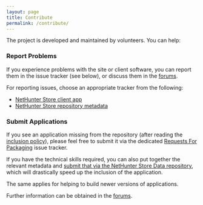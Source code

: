 ```yaml
---
layout: page
title: Contribute
permalink: /contribute/
---
```

The project is developed and maintained by volunteers. You can help:

### Report Problems

If you experience problems with the site or client software, you can report them
in the issue tracker (see below), or discuss them in the [forums](https://forums.kali.org/).

For reporting issues, choose an appropriate tracker from the following:

* [NetHunter Store client app](https://gitlab.com/kalilinux/nethunter/store/nethunter-store-client/issues)
* [NetHunter Store repository metadata](https://gitlab.com/kalilinux/nethunter/store/nethunter-storedata/issues)

### Submit Applications

If you see an application missing from the repository (after reading the
[inclusion policy](../docs/Inclusion_Policy)), please feel free to submit it via
the dedicated [Requests For Packaging](https://gitlab.com/kalilinux/nethunter/store/rfp/issues)
issue tracker.

If you have the technical skills required, you can also put together the
relevant metadata and
[submit that via the NetHunter Store Data repository](https://gitlab.com/kalilinux/nethunter/store/nethunter-storedata/issues),
which will drastically speed up the inclusion of the application.

The same applies for helping to build newer versions of applications.

Further information can be obtained in the [forums](https://forums.kali.org/).
